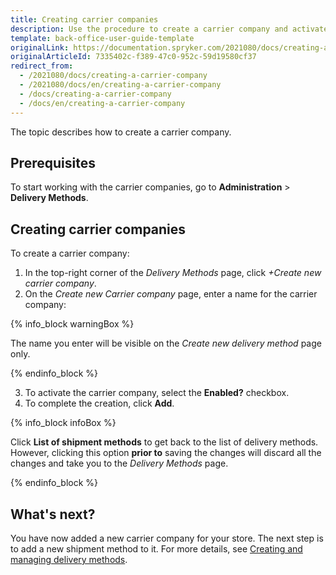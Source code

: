 ```yaml
---
title: Creating carrier companies
description: Use the procedure to create a carrier company and activate it in the Back Office.
template: back-office-user-guide-template
originalLink: https://documentation.spryker.com/2021080/docs/creating-a-carrier-company
originalArticleId: 7335402c-f389-47c0-952c-59d19580cf37
redirect_from:
  - /2021080/docs/creating-a-carrier-company
  - /2021080/docs/en/creating-a-carrier-company
  - /docs/creating-a-carrier-company
  - /docs/en/creating-a-carrier-company
---
```


The topic describes how to create a carrier company.

## Prerequisites

To start working with the carrier companies, go to **Administration** > **Delivery Methods**.

## Creating carrier companies

To create a carrier company:

1. In the top-right corner of the *Delivery Methods* page, click *+Create new carrier company*.
2. On the *Create new Carrier company* page, enter a name for the carrier company:

{% info_block warningBox %}

 The name you enter will be visible on the *Create new delivery method* page only.

{% endinfo_block %}

3. To activate the carrier company, select the **Enabled?** checkbox.
4. To complete the creation, click **Add**.

{% info_block infoBox %}

Click **List of shipment methods** to get back to the list of delivery methods. However, clicking this option **prior to** saving the changes will discard all the changes and take you to the *Delivery Methods* page.

{% endinfo_block %}

## What's next?

You have now added a new carrier company for your store.
The next step is to add a new shipment method to it. For more details, see [Creating and managing delivery methods](/docs/scos/user/back-office-user-guides/{{page.version}}/administration/delivery-methods/creating-and-managing-delivery-methods.html).
